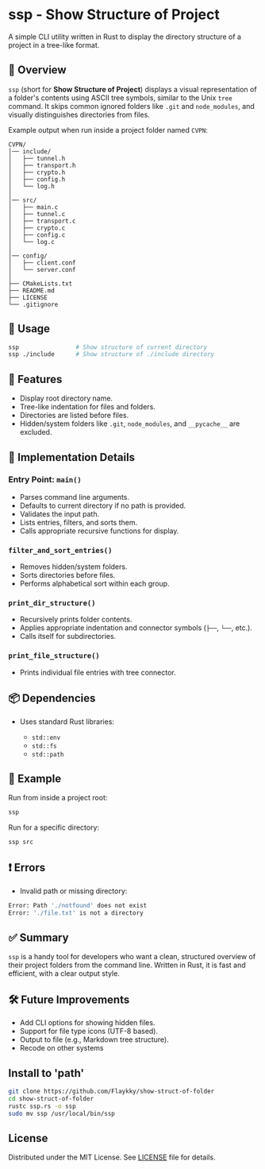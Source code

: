 # ssp - Show Structure of Project

A simple CLI utility written in Rust to display the directory structure of a project in a tree-like format.

## 📌 Overview

`ssp` (short for **Show Structure of Project**) displays a visual representation of a folder's contents using ASCII tree symbols, similar to the Unix `tree` command. It skips common ignored folders like `.git` and `node_modules`, and visually distinguishes directories from files.

Example output when run inside a project folder named `CVPN`:

```text
CVPN/
│── include/
│   ├── tunnel.h
│   ├── transport.h
│   ├── crypto.h
│   ├── config.h
│   └── log.h
│
│── src/
│   ├── main.c
│   ├── tunnel.c
│   ├── transport.c
│   ├── crypto.c
│   ├── config.c
│   └── log.c
│
│── config/
│   ├── client.conf
│   └── server.conf
│
├── CMakeLists.txt
├── README.md
├── LICENSE
└── .gitignore
```

## 🚀 Usage

```bash
ssp                # Show structure of current directory
ssp ./include      # Show structure of ./include directory
```

## 📁 Features

* Display root directory name.
* Tree-like indentation for files and folders.
* Directories are listed before files.
* Hidden/system folders like `.git`, `node_modules`, and `__pycache__` are excluded.

## 🔧 Implementation Details

### Entry Point: `main()`

* Parses command line arguments.
* Defaults to current directory if no path is provided.
* Validates the input path.
* Lists entries, filters, and sorts them.
* Calls appropriate recursive functions for display.

### `filter_and_sort_entries()`

* Removes hidden/system folders.
* Sorts directories before files.
* Performs alphabetical sort within each group.

### `print_dir_structure()`

* Recursively prints folder contents.
* Applies appropriate indentation and connector symbols (`├──`, `└──`, etc.).
* Calls itself for subdirectories.

### `print_file_structure()`

* Prints individual file entries with tree connector.

## 📦 Dependencies

* Uses standard Rust libraries:

  * `std::env`
  * `std::fs`
  * `std::path`

## 📄 Example

Run from inside a project root:

```bash
ssp
```

Run for a specific directory:

```bash
ssp src
```

## ❗ Errors

* Invalid path or missing directory:

```bash
Error: Path './notfound' does not exist
Error: './file.txt' is not a directory
```

## ✅ Summary

`ssp` is a handy tool for developers who want a clean, structured overview of their project folders from the command line. Written in Rust, it is fast and efficient, with a clear output style.

## 🛠 Future Improvements

* Add CLI options for showing hidden files.
* Support for file type icons (UTF-8 based).
* Output to file (e.g., Markdown tree structure).
* Recode on other systems

## Install to 'path'
```bash
git clone https://github.com/Flaykky/show-struct-of-folder
cd show-struct-of-folder
rustc ssp.rs -o ssp
sudo mv ssp /usr/local/bin/ssp
```


## License

Distributed under the MIT License. See [LICENSE](LICENSE) file for details.
